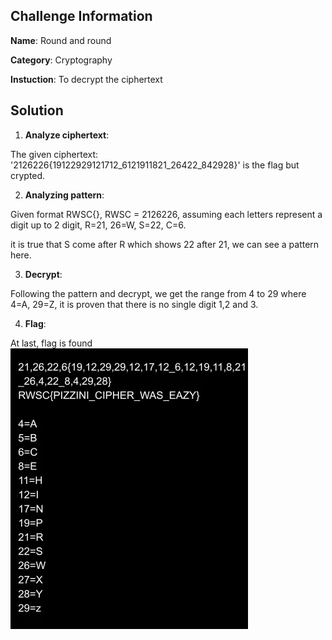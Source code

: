 ## Challenge Information
**Name**: Round and round

**Category**: Cryptography

**Instuction**: To decrypt the ciphertext

## Solution
1. **Analyze ciphertext**:

The given ciphertext: '2126226{19122929121712_6121911821_26422_842928}' is the flag but crypted.

2. **Analyzing pattern**:

Given format RWSC{}, RWSC = 2126226, assuming each letters represent a digit up to 2 digit, R=21, 26=W, S=22, C=6.

it is true that S come after R which shows 22 after 21, we can see a pattern here.

3. **Decrypt**:

Following the pattern and decrypt, we get the range from 4 to 29 where 4=A, 29=Z, it is proven that there is no single digit 1,2 and 3. 

4. **Flag**:

At last, flag is found
![Alt text](image.png)